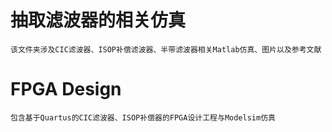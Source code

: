 # 抽取滤波器的相关仿真
	该文件夹涉及CIC滤波器、ISOP补偿滤波器、半带滤波器相关Matlab仿真、图片以及参考文献
# FPGA Design 
	包含基于Quartus的CIC滤波器、ISOP补偿器的FPGA设计工程与Modelsim仿真

 
